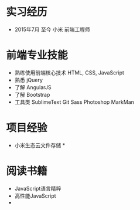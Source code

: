 # 实习经历

* 2015年7月 至今 小米 前端工程师

# 前端专业技能

* 熟练使用前端核心技术 HTML, CSS, JavaScript
* 熟悉 jQuery
* 了解 AngularJS
* 了解 Bootstrap
* 工具类 SublimeText Git Sass Photoshop MarkMan 


# 项目经验

* 小米生态云文件存储
  * 

# 阅读书籍

* JavaScript语言精粹
* 高性能JavaScript
* 
